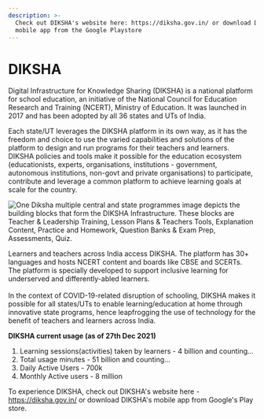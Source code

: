 ```yaml
---
description: >-
  Check out DIKSHA's website here: https://diksha.gov.in/ or download DIKSHA's
  mobile app from the Google Playstore
---
```


# DIKSHA

Digital Infrastructure for Knowledge Sharing (DIKSHA) is a national platform for school education, an initiative of the National Council for Education Research and Training (NCERT), Ministry of Education. It was launched in 2017 and has been adopted by all 36 states and UTs of India.

Each state/UT leverages the DIKSHA platform in its own way, as it has the freedom and choice to use the varied capabilities and solutions of the platform to design and run programs for their teachers and learners. DIKSHA policies and tools make it possible for the education ecosystem (educationists, experts, organisations, institutions - government, autonomous institutions, non-govt and private organisations) to participate, contribute and leverage a common platform to achieve learning goals at scale for the country.

![One Diksha multiple central and state programmes image depicts the building blocks that form the DIKSHA Infrastructure. These blocks are Teacher & Leadership Training, Lesson Plans & Teachers Tools, Explanation Content, Practice and Homework, Question Banks & Exam Prep, Assessments, Quiz.](https://diksha.gov.in/assets/diksha-mission/One\_DIKSHA\_multiple\_Central\_and\_State\_programmes.jpg)

Learners and teachers across India access DIKSHA. The platform has 30+ languages and hosts NCERT content and boards like CBSE and SCERTs. The platform is specially developed to support inclusive learning for underserved and differently-abled learners.\
\
In the context of COVID-19-related disruption of schooling, DIKSHA makes it possible for all states/UTs to enable learning/education at home through innovative state programs, hence leapfrogging the use of technology for the benefit of teachers and learners across India.

**DIKSHA current usage (as of 27th Dec 2021)**

1. Learning sessions(activities) taken by learners - 4 billion and counting...
2. Total usage minutes - 51 billion and counting...
3. Daily Active Users - 700k
4. Monthly Active users - 8 million

To experience DIKSHA, check out DIKSHA's website here - https://diksha.gov.in/ or download DIKSHA's mobile app from Google's Play store.
